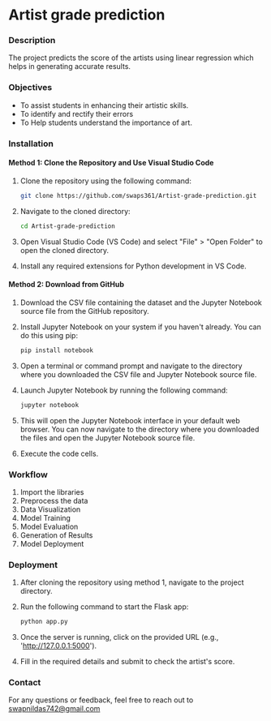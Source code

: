 # Artist grade prediction
### Description
The project predicts the score of the artists using linear regression which
helps in generating accurate results.

### Objectives
- To assist students in enhancing their artistic skills.
- To identify and rectify their errors
- To Help students understand the importance of art.
   
### Installation
#### Method 1: Clone the Repository and Use Visual Studio Code
1. Clone the repository using the following command:
    ```bash
    git clone https://github.com/swaps361/Artist-grade-prediction.git
    ```

2. Navigate to the cloned directory:
    ```bash
    cd Artist-grade-prediction
    ```

3. Open Visual Studio Code (VS Code) and select "File" > "Open Folder" to open the cloned directory.

4. Install any required extensions for Python development in VS Code.

 #### Method 2: Download from GitHub  
1. Download the CSV file containing the dataset and the Jupyter Notebook source file from the GitHub repository.

2. Install Jupyter Notebook on your system if you haven't already. You can do this using pip:
    ```bash
    pip install notebook


3. Open a terminal or command prompt and navigate to the directory where you downloaded the CSV file and Jupyter Notebook source file.

4. Launch Jupyter Notebook by running the following command:
    ```bash
   jupyter notebook
5. This will open the Jupyter Notebook interface in your default web browser. You can now navigate to the directory where you downloaded the files and open the Jupyter Notebook source file.

6. Execute the code cells.
   
### Workflow
1. Import the libraries
2. Preprocess the data
3. Data Visualization
4. Model Training
5. Model Evaluation
6. Generation of Results
7. Model Deployment

### Deployment
1. After cloning the repository using method 1, navigate to the project directory.

2. Run the following command to start the Flask app:
    ```bash
    python app.py
    ```

3. Once the server is running, click on the provided URL (e.g., 'http://127.0.0.1:5000').

4. Fill in the required details and submit to check the artist's score.

### Contact
For any questions or feedback, feel free to reach out to [swapnildas742@gmail.com](mailto:swapnildas742@gmail.com)

